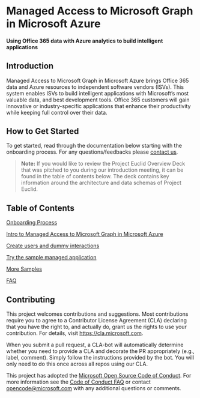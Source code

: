 # Managed Access to Microsoft Graph in Microsoft Azure
#### Using Office 365 data with Azure analytics to build intelligent applications 

## Introduction 

Managed Access to Microsoft Graph in Microsoft Azure brings Office 365 data and Azure resources to independent software vendors (ISVs). This system enables ISVs to build intelligent applications with Microsoft’s most valuable data, and best development tools. Office 365 customers will gain innovative or industry-specific applications that enhance their productivity while keeping full control over their data. 

## How to Get Started 

To get started, read through the documentation below starting with the onboarding process. For any questions/feedbacks please [contact us](docs/Contact-Us.md).

> **Note:** If you would like to review the Project Euclid Overview Deck that was pitched to you during our introduction meeting, it can be found in the table of contents below. The deck contains key information around the architecture and data schemas of Project Euclid.

## Table of Contents

[Onboarding Process](docs/Onboarding-Process.md)

[Intro to Managed Access to Microsoft Graph in Microsoft Azure](docs/Intro-to-Euclid.md)


[Create users and dummy interactions](SetUp)

[Try the sample managed application](ManagedApp)

[More Samples](ARMTemplates)

[FAQ](https://github.com/OfficeDev/ManagedAccessMSGraph/blob/master/docs/FAQ.md)

## Contributing

This project welcomes contributions and suggestions.  Most contributions require you to agree to a
Contributor License Agreement (CLA) declaring that you have the right to, and actually do, grant us
the rights to use your contribution. For details, visit https://cla.microsoft.com.

When you submit a pull request, a CLA-bot will automatically determine whether you need to provide
a CLA and decorate the PR appropriately (e.g., label, comment). Simply follow the instructions
provided by the bot. You will only need to do this once across all repos using our CLA.

This project has adopted the [Microsoft Open Source Code of Conduct](https://opensource.microsoft.com/codeofconduct/).
For more information see the [Code of Conduct FAQ](https://opensource.microsoft.com/codeofconduct/faq/) or
contact [opencode@microsoft.com](mailto:opencode@microsoft.com) with any additional questions or comments.
